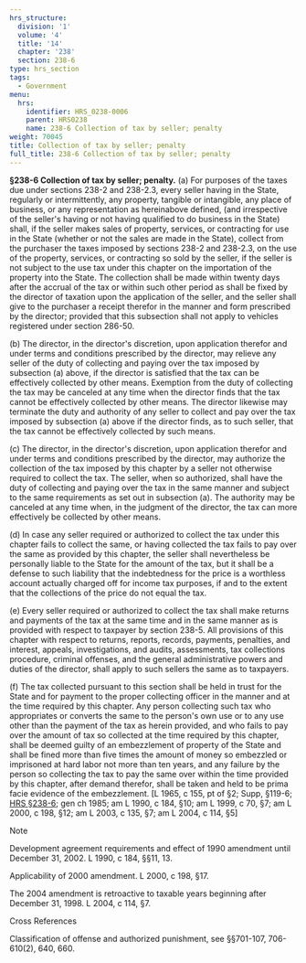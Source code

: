 ```yaml
---
hrs_structure:
  division: '1'
  volume: '4'
  title: '14'
  chapter: '238'
  section: 238-6
type: hrs_section
tags:
  - Government
menu:
  hrs:
    identifier: HRS_0238-0006
    parent: HRS0238
    name: 238-6 Collection of tax by seller; penalty
weight: 70045
title: Collection of tax by seller; penalty
full_title: 238-6 Collection of tax by seller; penalty
---
```

**§238-6 Collection of tax by seller; penalty.** (a) For purposes of the taxes due under sections 238-2 and 238-2.3, every seller having in the State, regularly or intermittently, any property, tangible or intangible, any place of business, or any representation as hereinabove defined, (and irrespective of the seller's having or not having qualified to do business in the State) shall, if the seller makes sales of property, services, or contracting for use in the State (whether or not the sales are made in the State), collect from the purchaser the taxes imposed by sections 238-2 and 238-2.3, on the use of the property, services, or contracting so sold by the seller, if the seller is not subject to the use tax under this chapter on the importation of the property into the State. The collection shall be made within twenty days after the accrual of the tax or within such other period as shall be fixed by the director of taxation upon the application of the seller, and the seller shall give to the purchaser a receipt therefor in the manner and form prescribed by the director; provided that this subsection shall not apply to vehicles registered under section 286-50.

(b) The director, in the director's discretion, upon application therefor and under terms and conditions prescribed by the director, may relieve any seller of the duty of collecting and paying over the tax imposed by subsection (a) above, if the director is satisfied that the tax can be effectively collected by other means. Exemption from the duty of collecting the tax may be canceled at any time when the director finds that the tax cannot be effectively collected by other means. The director likewise may terminate the duty and authority of any seller to collect and pay over the tax imposed by subsection (a) above if the director finds, as to such seller, that the tax cannot be effectively collected by such means.

(c) The director, in the director's discretion, upon application therefor and under terms and conditions prescribed by the director, may authorize the collection of the tax imposed by this chapter by a seller not otherwise required to collect the tax. The seller, when so authorized, shall have the duty of collecting and paying over the tax in the same manner and subject to the same requirements as set out in subsection (a). The authority may be canceled at any time when, in the judgment of the director, the tax can more effectively be collected by other means.

(d) In case any seller required or authorized to collect the tax under this chapter fails to collect the same, or having collected the tax fails to pay over the same as provided by this chapter, the seller shall nevertheless be personally liable to the State for the amount of the tax, but it shall be a defense to such liability that the indebtedness for the price is a worthless account actually charged off for income tax purposes, if and to the extent that the collections of the price do not equal the tax.

(e) Every seller required or authorized to collect the tax shall make returns and payments of the tax at the same time and in the same manner as is provided with respect to taxpayer by section 238-5\. All provisions of this chapter with respect to returns, reports, records, payments, penalties, and interest, appeals, investigations, and audits, assessments, tax collections procedure, criminal offenses, and the general administrative powers and duties of the director, shall apply to such sellers the same as to taxpayers.

(f) The tax collected pursuant to this section shall be held in trust for the State and for payment to the proper collecting officer in the manner and at the time required by this chapter. Any person collecting such tax who appropriates or converts the same to the person's own use or to any use other than the payment of the tax as herein provided, and who fails to pay over the amount of tax so collected at the time required by this chapter, shall be deemed guilty of an embezzlement of property of the State and shall be fined more than five times the amount of money so embezzled or imprisoned at hard labor not more than ten years, and any failure by the person so collecting the tax to pay the same over within the time provided by this chapter, after demand therefor, shall be taken and held to be prima facie evidence of the embezzlement. [L 1965, c 155, pt of §2; Supp, §119-6; [HRS §238-6](/title-14/chapter-238/section-238-6/); gen ch 1985; am L 1990, c 184, §10; am L 1999, c 70, §7; am L 2000, c 198, §12; am L 2003, c 135, §7; am L 2004, c 114, §5]

Note

Development agreement requirements and effect of 1990 amendment until December 31, 2002\. L 1990, c 184, §§11, 13.

Applicability of 2000 amendment. L 2000, c 198, §17.

The 2004 amendment is retroactive to taxable years beginning after December 31, 1998\. L 2004, c 114, §7.

Cross References

Classification of offense and authorized punishment, see §§701-107, 706-610(2), 640, 660.